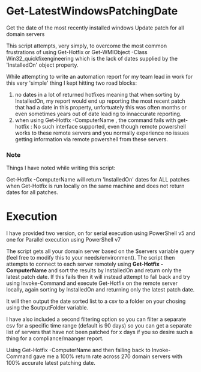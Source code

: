 # Get-LatestWindowsPatchingDate
Get the date of the most recently installed windows Update patch for all domain servers

This script attempts, very simply, to overcome the most common frustrations of using Get-Hotfix or Get-WMIObject -Class Win32_quickfixengineering which is the lack of dates supplied by the 'InstalledOn' object property.

While attempting to write an automation report for my team lead in work for this very 'simple' thing I kept hitting two road blocks:
1. no dates in a lot of returned hotfixes meaning that when sorting by InstalledOn, my report would end up reporting the most recent patch that had a date in this property, unfortuately this was often months or even sometimes years out of date leading to innaccurate reporting.
2.  when using Get-Hotfix -ComputerName <remote server name>, the command fails with get-hotfix : No such interface supported, even though remote powershell works to these remote servers and you normally experience no issues getting information via remote powershell from these servers.

### Note
Things I have noted while writing this script:

Get-Hotfix -ComputerName <remote server name> will return 'InstalledOn' dates for ALL patches when Get-Hotfix is run locally on the same machine and does not return dates for all patches.
  
# Execution
I have provided two version, on for serial execution using PowerShell v5 and one for Parallel execution using PowerShell v7

The script gets all your domain server based on the $servers variable query (feel free to modify this to your needs/environment).
The script then attempts to connect to each server remotely using **Get-Hotfix -ComputerName <remote server name>** and sort the results by InstalledOn and return only the latest patch date.
If this fails then it will instead attempt to fall back and try using Invoke-Command and execute Get-Hotfix on the remote server locally, again sorting by InstalledOn and returning only the latest patch date.
  
It will then output the date sorted list to a csv to a folder on your chosing using the $outputFolder variable.
  
I have also included a second filtering option so you can filter a separate csv for a specific time range (default is 90 days) so you can get a separate list of servers that have not been patched for x days if you so desire such a thing for a compliance/maanger report.
  
Using Get-Hotfix -ComputerName and then falling back to Invoke-Command gave me a 100% return rate across 270 domain servers with 100% accurate latest patching date.
